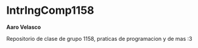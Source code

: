# IntrIngComp1158
**Aaro Velasco**

Repositorio de clase de grupo 1158, praticas de programacion y de mas :3
